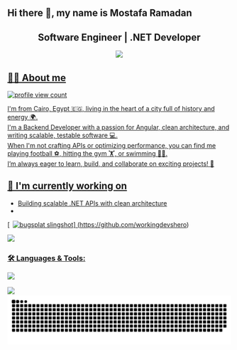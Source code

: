 ## Hi there 👋, my name is Mostafa Ramadan

<h2 align="center">Software Engineer | .NET Developer</h2>

  <p align="center"> <!-- Google Me -->
    <a href="https://www.google.com.eg/search?q=ahmed+hemeda">
      <img src="https://readme-typing-svg.herokuapp.com/?lines=Visit%20my%20LinkedIn%20Profile;I%20Post%20Insightful%20Content;Follow%20to%20get%20New%20Updates&font=Bold%20Code&center=true&height=55&color=30D050&pause=1750&size=20">
  </p>

## 🙋‍♂️ About me

![profile view count](https://komarev.com/ghpvc/?username=mostafaramadan1)

I'm from Cairo, Egypt 🇪🇬, living in the heart of a city full of history and energy 🌍.  
I'm a Backend Developer with a passion for Angular, clean architecture, and writing scalable, testable software 💻.  
When I'm not crafting APIs or optimizing performance, you can find me playing football ⚽, hitting the gym 🏋️, or swimming 🏊‍♂️.  
I’m always eager to learn, build, and collaborate on exciting projects! 🚀  


## 🔭 I'm currently working on
- Building scalable .NET APIs with clean architecture
- 
[<img style="margin-left: 6.5px" src="assets/wdh-logo.png" alt="bugsplat slingshot" height="150px">]
(https://github.com/workingdevshero)

  <p align="left"> 
    <a href="https://www.linkedin.com/in/mostafaramadan1/">
      <img src="https://img.shields.io/badge/LinkedIn-0060A0?style=for-the-badge&logo=linkedin&logoColor=white" height="40"/>
  </p>

<h3 align="left">🛠️ Languages & Tools:</h3>
  <p align="left">
    <img src="https://skillicons.dev/icons?i=cpp,cs,dotnet,html,css,bootstrap,js,angular,git,postman,stackoverflow&perline=11"/>
  </p>


  
  <p align="left">
      <img src="https://github-readme-stats.vercel.app/api/top-langs?username=mostafaramadan1&layout=compact&langs_count=5&theme=codeSTACKr"/>
    <a/> <!-- Snake -->
      <img src="https://raw.githubusercontent.com/platane/snk/output/github-contribution-grid-snake-dark.svg">
  </p>

